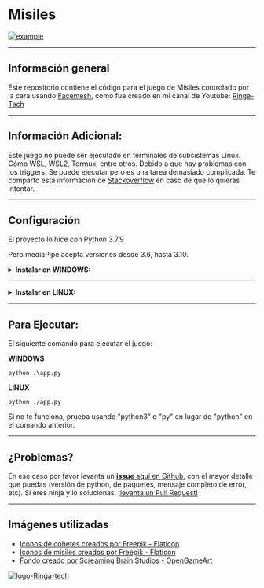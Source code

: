 # **Misiles**
[![example](https://cdn.pixabay.com/photo/2014/09/11/12/45/spacecraft-441708_960_720.jpg)](https://www.ringa-tech.com/)

---
## **Información general**
Este repositorio contiene el código para el  juego de Misiles controlado por la cara usando [Facemesh](https://google.github.io/mediapipe/solutions/face_mesh.html), como fue creado en mi canal de Youtube:
[Ringa-Tech](https://youtu.be/_BjL6W71mWY)

---

## **Información Adicional:**

Este juego no puede ser ejecutado en terminales de subsistemas Linux. Cómo WSL, WSL2, Termux, entre otros. Debido a que hay problemas con los triggers. 
Se puede ejecutar pero es una tarea demasiado complicada. Te comparto está información de [Stackoverflow](https://stackoverflow.com/questions/65939167/problem-using-opencv-in-wsl-when-opening-windows) en caso de que lo quieras intentar.

---
## **Configuración**
El proyecto lo hice con Python 3.7.9

Pero mediaPipe acepta versiones desde 3.6, hasta 3.10.

<details><summary><b>Instalar en WINDOWS:</b></summary>

### ***Sigue los siguentes pasos:***

Revisar versión de Python:
```
python --version
```
Crear un ambiente virtual:
```
python3 -m virtualenv venv
```
Activar ambiente virtual:
```
.\venv\Scripts\activate
```
Actualizar pip:
```
python.exe -m pip install --upgrade pip
```
Para instalar las dependencias es necesario ejecutar
```
pip install -r requirements.txt
```
</details>

---

<details><summary><b>Instalar en LINUX:</b></summary>

### ***Sigue los siguentes pasos:***

Revisar versión de Python:
```
python --version
```
Crear un ambiente virtual:
```
python3 -m venv venv
```
Activar ambiente virtual:
```
source venv/bin/activate
```
Actualizar pip:
```
pip install --upgrade pip
```
Para instalar las dependencias es necesario ejecutar
```
pip install -r requirements.txt
```

</details>

---

## **Para Ejecutar:**

El siguiente comando para ejecutar el juego:

**WINDOWS**
```
python .\app.py
```
**LINUX**
```
python ./app.py
```
Si no te funciona, prueba usando "python3" o "py" en lugar de "python" en el comando anterior.

---

## **¿Problemas?**
En ese caso por favor levanta un [**issue** aquí en Github](), con el mayor detalle que puedas (versión de python, de paquetes, mensaje completo de error, etc).
Si eres ninja y lo solucionas, [¡levanta un Pull Request!](https://github.com/ringa-tech/juego-python-ia-misiles/pulls)

---

## Imágenes utilizadas
- [Iconos de cohetes creados por Freepik - Flaticon](https://www.flaticon.com/free-icons/rocket)
- [Iconos de misiles creados por Freepik - Flaticon](https://www.flaticon.com/free-icons/rocket-launch)
- [Fondo creado por Screaming Brain Studios - OpenGameArt](https://opengameart.org/content/seamless-space-backgrounds)

[![logo-Ringa-tech](https://www.ringa-tech.com/LogotipoV2-Simple.png)](https://www.ringa-tech.com/)
